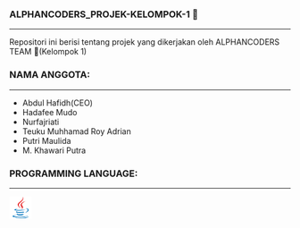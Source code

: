### ALPHANCODERS_PROJEK-KELOMPOK-1 👻
<hr>
Repositori ini berisi tentang projek yang dikerjakan oleh ALPHANCODERS TEAM 👻(Kelompok 1)

### NAMA ANGGOTA:
<hr>
<ul>
  <li>Abdul Hafidh(CEO)</li>
  <li>Hadafee Mudo</li>
   <li>Nurfajriati</li>
   <li>Teuku Muhhamad Roy Adrian</li>
   <li>Putri Maulida</li>
   <li>M. Khawari Putra</li>
</ul>

<h3 align="left"><b>PROGRAMMING LANGUAGE:</b></h3>
<hr>
<p  <a href="https://www.java.com" target="_blank"> <img src="https://raw.githubusercontent.com/devicons/devicon/master/icons/java/java-original.svg" alt="java" width="40" height="40"/> </a>   </p>


